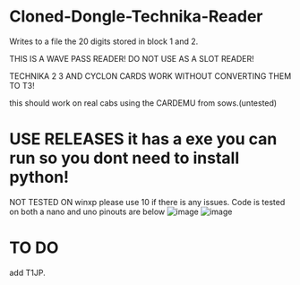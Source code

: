 # Cloned-Dongle-Technika-Reader
Writes to a file the 20 digits stored in block 1 and 2.

THIS IS A WAVE PASS READER! DO NOT USE AS A SLOT READER!

TECHNIKA 2 3 AND CYCLON CARDS WORK WITHOUT CONVERTING THEM TO T3!

this should work on real cabs using the CARDEMU from sows.(untested)

# USE RELEASES it has a exe you can run so you dont need to install python!




NOT TESTED ON winxp please use 10 if there is any issues. 
Code is tested on both a nano and uno pinouts are below
![image](https://user-images.githubusercontent.com/75388599/220476085-4f6be78f-1bbe-407a-97b3-408ecee39cb0.png)
![image](https://img.youtube.com/vi/TJJ_1LiDDrc/maxresdefault.jpg)

# TO DO

add T1JP.
